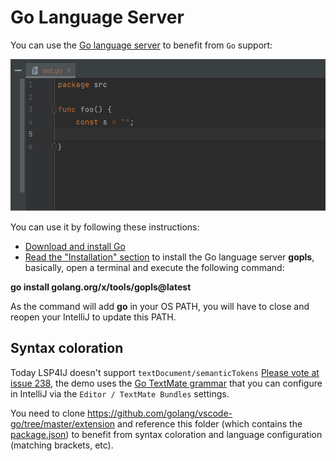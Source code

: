 # Go Language Server

You can use the [Go language server](https://pkg.go.dev/golang.org/x/tools/gopls) to benefit from `Go` support:

![Go demo](../images/user-defined-ls/GoplsDemo.gif)

You can use it by following these instructions:

* [Download and install Go](https://go.dev/doc/install)
* [Read the "Installation" section](https://pkg.go.dev/golang.org/x/tools/gopls#section-readme) to install the Go language server **gopls**, basically, open a terminal and execute the following command:

**go install golang.org/x/tools/gopls@latest**

As the command will add **go** in your OS PATH, you will have to close and reopen your IntelliJ to update this PATH.

## Syntax coloration

Today LSP4IJ doesn't support `textDocument/semanticTokens` [Please vote at issue 238](https://github.com/redhat-developer/lsp4ij/issues/238), the demo
uses the [Go TextMate grammar](https://github.com/golang/vscode-go/tree/master/extension/syntaxes) 
that you can configure in IntelliJ via the `Editor / TextMate Bundles` settings.

You need to clone https://github.com/golang/vscode-go/tree/master/extension and reference this folder 
(which contains the [package.json](https://github.com/golang/vscode-go/blob/540e146da867f42298ccdac782e4e163fec16b0d/extension/package.json#L172))
to benefit from syntax coloration and language configuration (matching brackets, etc).